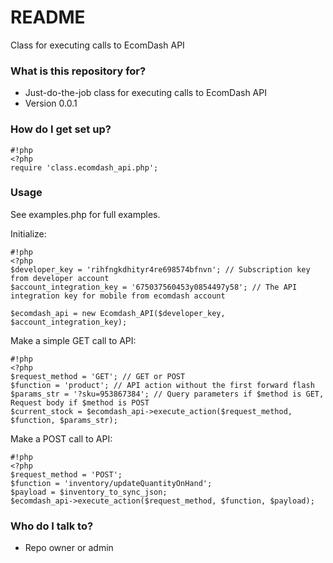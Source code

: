 # README #

Class for executing calls to EcomDash API

### What is this repository for? ###

* Just-do-the-job class for executing calls to EcomDash API
* Version 0.0.1

### How do I get set up? ###


```
#!php
<?php
require 'class.ecomdash_api.php';
```

### Usage ###
See examples.php for full examples.

Initialize:

```
#!php
<?php
$developer_key = 'rihfngkdhityr4re698574bfnvn'; // Subscription key from developer account
$account_integration_key = '675037560453y0854497y58'; // The API integration key for mobile from ecomdash account

$ecomdash_api = new Ecomdash_API($developer_key, $account_integration_key);
```
Make a simple GET call to API:

```
#!php
<?php
$request_method = 'GET'; // GET or POST
$function = 'product'; // API action without the first forward flash
$params_str = '?sku=953867384'; // Query parameters if $method is GET, Request body if $method is POST
$current_stock = $ecomdash_api->execute_action($request_method, $function, $params_str);
```

Make a POST call to API:

```
#!php
<?php
$request_method = 'POST';
$function = 'inventory/updateQuantityOnHand';
$payload = $inventory_to_sync_json;
$ecomdash_api->execute_action($request_method, $function, $payload);
```

### Who do I talk to? ###

* Repo owner or admin